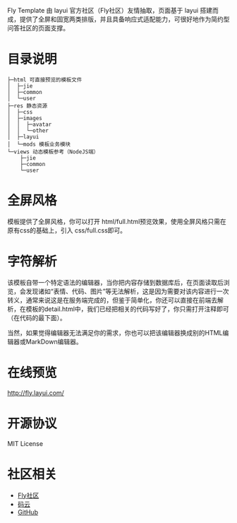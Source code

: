 ﻿Fly Template 由 layui 官方社区（Fly社区）友情抽取，页面基于 layui 搭建而成，提供了全屏和固宽两类排版，并且具备响应式适配能力，可很好地作为简约型问答社区的页面支撑。

# 目录说明  
```
├─html 可直接预览的模板文件
│  ├─jie
│  ├─common
│  └─user
├─res 静态资源
│  ├─css
│  ├─images
│  │  ├─avatar
│  │  └─other
│  ├─layui
│  └─mods 模板业务模块
└─views 动态模板参考（NodeJS端）
    ├─jie
    ├─common
    └─user
```

# 全屏风格
模板提供了全屏风格，你可以打开 html/full.html预览效果，使用全屏风格只需在原有css的基础上，引入 css/full.css即可。

# 字符解析
该模板自带一个特定语法的编辑器，当你把内容存储到数据库后，在页面读取后浏览，会发现诸如“表情、代码、图片”等无法解析，这是因为需要对该内容进行一次转义，通常来说这是在服务端完成的，但鉴于简单化，你还可以直接在前端去解析，在模板的detail.html中，我们已经把相关的代码写好了，你只需打开注释即可（在代码的最下面）。

当然，如果觉得编辑器无法满足你的需求，你也可以把该编辑器换成别的HTML编辑器或MarkDown编辑器。

# 在线预览
http://fly.layui.com/

# 开源协议
MIT License

# 社区相关
* [Fly社区](http://fly.layui.com/)
* [码云](https://git.oschina.net/sentsin/fly)
* [GitHub](https://github.com/layui/fly)
